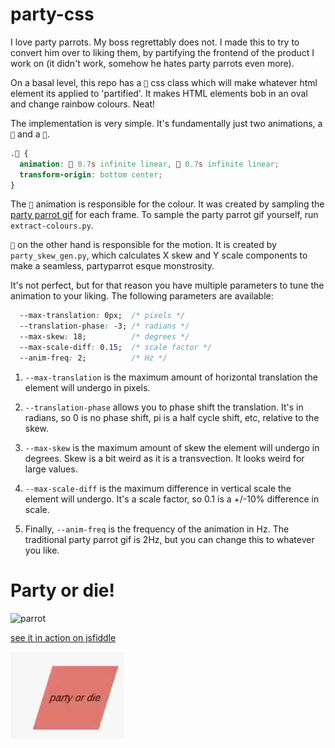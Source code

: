 # party-css
I love party parrots.
My boss regrettably does not.
I made this to try to convert him over to liking them, by partifying the frontend of the product I work on (it didn't work, somehow he hates party parrots even more).

On a basal level, this repo has a `🦜` css class which will make whatever html element its applied to 'partified'.
It makes HTML elements bob in an oval and change rainbow colours.
Neat!

The implementation is very simple.
It's fundamentally just two animations, a `🎉` and a `🎨`.

```css
.🦜 {
  animation: 🎉 0.7s infinite linear, 🎨 0.7s infinite linear;
  transform-origin: bottom center;
}
```

The `🎨` animation is responsible for the colour.
It was created by sampling the [party parrot gif](https://cultofthepartyparrot.com/) for each frame.
To sample the party parrot gif yourself, run `extract-colours.py`.

`🎉` on the other hand is responsible for the motion.
It is created by `party_skew_gen.py`, which calculates X skew and Y scale components to make a seamless, partyparrot esque monstrosity.

It's not perfect, but for that reason you have multiple parameters to tune the animation to your liking. 
The following parameters are available:
```css
  --max-translation: 0px;  /* pixels */
  --translation-phase: -3; /* radians */
  --max-skew: 18;          /* degrees */
  --max-scale-diff: 0.15;  /* scale factor */
  --anim-freq: 2;          /* Hz */
```

1. `--max-translation` is the maximum amount of horizontal translation the element will undergo in pixels.

2. `--translation-phase` allows you to phase shift the translation.
   It's in radians, so 0 is no phase shift, pi is a half cycle shift, etc, relative to the skew.

4. `--max-skew` is the maximum amount of skew the element will undergo in degrees.
   Skew is a bit weird as it is a transvection. It looks weird for large values.

6. `--max-scale-diff` is the maximum difference in vertical scale the element will undergo.
   It's a scale factor, so 0.1 is a +/-10% difference in scale.

8. Finally, `--anim-freq` is the frequency of the animation in Hz.
   The traditional party parrot gif is 2Hz, but you can change this to whatever you like.


# Party or die!

![parrot](https://cultofthepartyparrot.com/parrots/hd/parrot.gif)

[see it in action on jsfiddle](https://jsfiddle.net/tk1pgjrz/33/)

![in-action](/doc/party-demo.webp)
